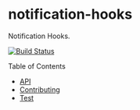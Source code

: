# notification-hooks
Notification Hooks.

[![Build Status](https://travis-ci.org/renderforest/notification-hooks.svg?branch=master)](https://travis-ci.org/renderforest/notification-hooks)


Table of Contents
 	 
* [API](https://github.com/renderforest/notification-hooks/blob/master/doc/API.md)
* [Contributing](https://github.com/renderforest/notification-hooks/blob/master/CONTRIBUTING.md)
* [Test](https://github.com/renderforest/notification-hooks/blob/master/doc/TEST.md)
